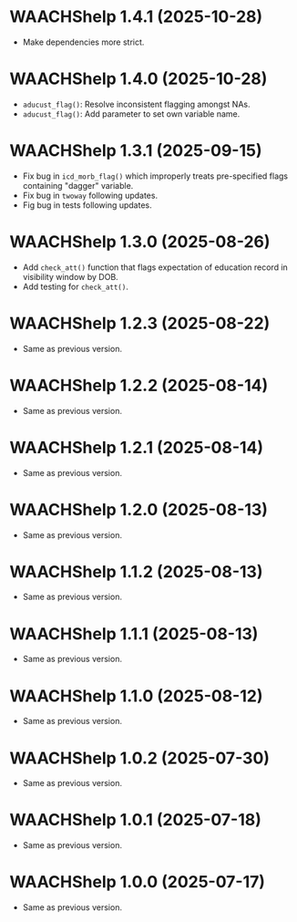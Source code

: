 <!-- NEWS.md is maintained by https://cynkra.github.io/fledge, do not edit -->

# WAACHShelp 1.4.1 (2025-10-28)

- Make dependencies more strict.


# WAACHShelp 1.4.0 (2025-10-28)

- `aducust_flag()`: Resolve inconsistent flagging amongst NAs.
- `aducust_flag()`: Add parameter to set own variable name.


# WAACHShelp 1.3.1 (2025-09-15)

- Fix bug in `icd_morb_flag()` which improperly treats pre-specified flags containing "dagger" variable.
- Fix bug in `twoway` following updates. 
- Fig bug in tests following updates.


# WAACHShelp 1.3.0 (2025-08-26)

- Add `check_att()` function that flags expectation of education record in visibility window by DOB.
- Add testing for `check_att()`.


# WAACHShelp 1.2.3 (2025-08-22)

- Same as previous version.


# WAACHShelp 1.2.2 (2025-08-14)

- Same as previous version.


# WAACHShelp 1.2.1 (2025-08-14)

- Same as previous version.



# WAACHShelp 1.2.0 (2025-08-13)

- Same as previous version.


# WAACHShelp 1.1.2 (2025-08-13)

- Same as previous version.


# WAACHShelp 1.1.1 (2025-08-13)

- Same as previous version.


# WAACHShelp 1.1.0 (2025-08-12)

- Same as previous version.


# WAACHShelp 1.0.2 (2025-07-30)

- Same as previous version.


# WAACHShelp 1.0.1 (2025-07-18)

- Same as previous version.


# WAACHShelp 1.0.0 (2025-07-17)

- Same as previous version.


